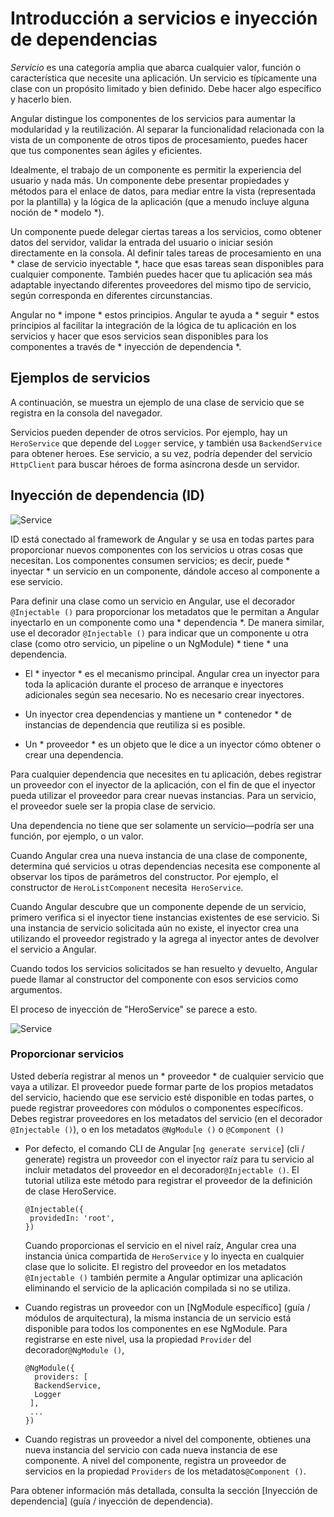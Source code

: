 # Introducción a servicios e inyección de dependencias

*Servicio* es una categoría amplia que abarca cualquier valor, función o característica que necesite una aplicación.
Un servicio es típicamente una clase con un propósito limitado y bien definido.
Debe hacer algo específico y hacerlo bien.

Angular distingue los componentes de los servicios para aumentar la modularidad y la reutilización.
Al separar la funcionalidad relacionada con la vista de un componente de otros tipos de procesamiento, puedes hacer que tus componentes sean ágiles y eficientes.

Idealmente, el trabajo de un componente es permitir la experiencia del usuario y nada más.
Un componente debe presentar propiedades y métodos para el enlace de datos,
para mediar entre la vista (representada por la plantilla)
y la lógica de la aplicación (que a menudo incluye alguna noción de * modelo *).

Un componente puede delegar ciertas tareas a los servicios, como obtener datos del servidor, validar la entrada del usuario o iniciar sesión directamente en la consola.
Al definir tales tareas de procesamiento en una * clase de servicio inyectable *, hace que esas tareas sean disponibles para cualquier componente.
También puedes hacer que tu aplicación sea más adaptable inyectando diferentes proveedores del mismo tipo de servicio, según corresponda en diferentes circunstancias.

Angular no * impone * estos principios. Angular te ayuda a * seguir * estos principios
al facilitar la integración de la lógica de tu aplicación en los servicios y hacer que esos servicios sean disponibles para los componentes a través de * inyección de dependencia *.

## Ejemplos de servicios

A continuación, se muestra un ejemplo de una clase de servicio que se registra en la consola del navegador.

<code-example path="architecture/src/app/logger.service.ts" header="src/app/logger.service.ts (class)" region="class"></code-example>

Servicios pueden depender de otros servicios. Por ejemplo, hay un `HeroService` que depende del `Logger` service, y también usa `BackendService` para obtener heroes. Ese servicio, a su vez, podría depender del servicio `HttpClient` para buscar héroes de forma asíncrona desde un servidor.

<code-example path="architecture/src/app/hero.service.ts" header="src/app/hero.service.ts (class)" region="class"></code-example>

## Inyección de dependencia (ID)

<img src="generated/images/guide/architecture/dependency-injection.png" alt="Service" class="left">

ID está conectado al framework de Angular y se usa en todas partes para proporcionar nuevos componentes con los servicios u otras cosas que necesitan.
Los componentes consumen servicios; es decir, puede * inyectar * un servicio en un componente, dándole acceso al componente a ese servicio.

Para definir una clase como un servicio en Angular, use el decorador `@Injectable ()` para proporcionar los metadatos que le permitan a Angular inyectarlo en un componente como una * dependencia *.
De manera similar, use el decorador `@Injectable ()` para indicar que un componente u otra clase (como otro servicio, un pipeline o un NgModule) * tiene * una dependencia.

* El * inyector * es el mecanismo principal. Angular crea un inyector para toda la aplicación durante el proceso de arranque e inyectores adicionales según sea necesario. No es necesario crear inyectores.

* Un inyector crea dependencias y mantiene un * contenedor * de instancias de dependencia que reutiliza si es posible.

* Un * proveedor * es un objeto que le dice a un inyector cómo obtener o crear una dependencia.

Para cualquier dependencia que necesites en tu aplicación, debes registrar un proveedor con el inyector de la aplicación, con el fin de que el inyector pueda utilizar el proveedor para crear nuevas instancias.
Para un servicio, el proveedor suele ser la propia clase de servicio.

<div class="alert is-helpful">

Una dependencia no tiene que ser solamente un servicio&mdash;podría ser una función, por ejemplo, o un valor.

</div>

Cuando Angular crea una nueva instancia de una clase de componente, determina qué servicios u otras dependencias necesita ese componente al observar los tipos de parámetros del constructor. Por ejemplo, el constructor de `HeroListComponent` necesita` HeroService`.

<code-example path="architecture/src/app/hero-list.component.ts" header="src/app/hero-list.component.ts (constructor)" region="ctor"></code-example>

Cuando Angular descubre que un componente depende de un servicio, primero verifica si el inyector tiene instancias existentes de ese servicio. Si una instancia de servicio solicitada aún no existe, el inyector crea una utilizando el proveedor registrado y la agrega al inyector antes de devolver el servicio a Angular.

Cuando todos los servicios solicitados se han resuelto y devuelto, Angular puede llamar al constructor del componente con esos servicios como argumentos.

El proceso de inyección de "HeroService" se parece a esto.

<div class="lightbox">
  <img src="generated/images/guide/architecture/injector-injects.png" alt="Service" class="left">
</div>

### Proporcionar servicios

Usted debería registrar al menos un * proveedor * de cualquier servicio que vaya a utilizar.
El proveedor puede formar parte de los propios metadatos del servicio, haciendo que ese servicio esté disponible en todas partes, o puede registrar proveedores con módulos o componentes específicos.
Debes registrar proveedores en los metadatos del servicio (en el decorador `@Injectable ()`),
o en los metadatos `@NgModule ()` o `@Component ()`

* Por defecto, el comando CLI de Angular [`ng generate service`] (cli / generate) registra un proveedor con el inyector raíz para tu servicio al incluir metadatos del proveedor en el decorador` @Injectable () `. El tutorial utiliza este método para registrar el proveedor de la definición de clase HeroService.

   ```
   @Injectable({
    providedIn: 'root',
   })
   ```

   Cuando proporcionas el servicio en el nivel raíz, Angular crea una instancia única compartida de `HeroService` y lo inyecta en cualquier clase que lo solicite.
   El registro del proveedor en los metadatos `@Injectable ()` también permite a Angular optimizar una aplicación eliminando el servicio de la aplicación compilada si no se utiliza.

* Cuando registras un proveedor con un [NgModule específico] (guía / módulos de arquitectura), la misma instancia de un servicio está disponible para todos los componentes en ese NgModule. Para registrarse en este nivel, usa la propiedad `Provider` del decorador` @NgModule () `,

   ```
   @NgModule({
     providers: [
     BackendService,
     Logger
    ],
    ...
   })
   ```

* Cuando registras un proveedor a nivel del componente, obtienes una nueva instancia del
servicio con cada nueva instancia de ese componente.
A nivel del componente, registra un proveedor de servicios en la propiedad `Providers` de los metadatos` @Component () `.

   <code-example path="architecture/src/app/hero-list.component.ts" header="src/app/hero-list.component.ts (component providers)" region="providers"></code-example>

Para obtener información más detallada, consulta la sección [Inyección de dependencia] (guía / inyección de dependencia).
